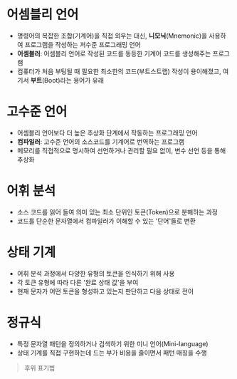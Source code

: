 # 어셈블리 언어

- 명령어의 복잡한 조합(기계어)을 직접 외우는 대신, **니모닉**(Mnemonic)을 사용하여 프로그램을 작성하는 저수준 프로그래밍 언어
- **어셈블러**: 어셈블리 언어로 작성된 코드를 동등한 기계어 코드를 생성해주는 프로그램
- 컴퓨터가 처음 부팅될 때 필요한 최소한의 코드(부트스트랩) 작성이 용이해졌고, 여기서 **부트**(Boot)라는 용어가 유래

# 고수준 언어

- 어셈블리 언어보다 더 높은 추상화 단계에서 작동하는 프로그래밍 언어
- **컴파일러**: 고수준 언어의 소스코드를 기계어로 번역하는 프로그램
- 메모리를 직접적으로 명시하여 선언하거나 관리할 필요 없이, 변수 선언 등을 통해 추상화

# 어휘 분석

- 소스 코드를 읽어 들여 의미 있는 최소 단위인 토큰(Token)으로 분해하는 과정
- 코드를 단순한 문자열에서 컴파일러가 이해할 수 있는 '단어'들로 변환

# 상태 기계

- 어휘 분석 과정에서 다양한 유형의 토큰을 인식하기 위해 사용
- 각 토큰 유형에 따라 다른 '완료 상태 값'을 부여
- 현재 문자가 어떤 토큰을 형성하고 있는지 판단하고 다음 상태로 전이

# 정규식

- 특정 문자열 패턴을 정의하거나 검색하기 위한 미니 언어(Mini-language)
- 상태 기계를 직접 구현하는데 드는 부가 비용을 줄이면서 패턴 매칭을 수행

> 후위 표기법
>
